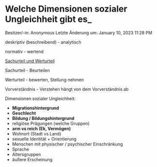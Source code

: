 # Welche Dimensionen sozialer Ungleichheit gibt es_

Besitzer/-in: Anonymous
Letzte Änderung um: January 10, 2023 11:28 PM

deskriptiv (beschreibend) - analytisch

normativ - wertend

[Sachurteil und Werturteil](https://www.klett.de/inhalt/sixcms/media.php/145/GuG_BG_BW_416802_S_194_195.pdf)

Sachurteil - Beurteilen

Werturteil - bewerten, Stellung nehmen

Vorverständnis - Verstehen hängt von dem Vorverständnis ab

Dimensionen sozialer Ungleichheit:

- **Migrationshintergrund**
- **Geschlecht**
- **Bildung / Bildungshintergrund**
- religiöse Prägungen (welche Gruppen)
- **arm vs reich (Ek, Vermögen)**
- Wohnort (Stadt vs Land)
- sexuelle Identität + Orientierung
- Menschen mit physischer / psychischer Einschränkung
- Sprache
- Altersgruppen
- äußere Erscheinung